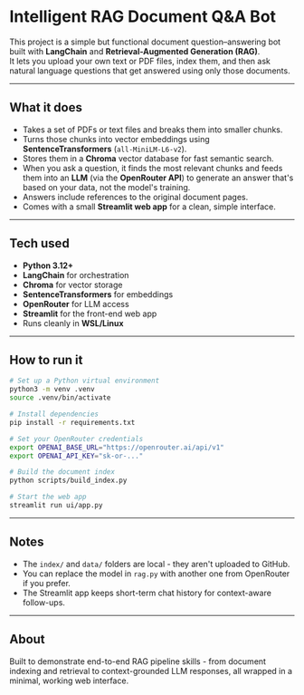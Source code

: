 # Intelligent RAG Document Q&A Bot 

This project is a simple but functional document question–answering bot built with **LangChain** and **Retrieval-Augmented Generation (RAG)**.  
It lets you upload your own text or PDF files, index them, and then ask natural language questions that get answered using only those documents.

---

## What it does

- Takes a set of PDFs or text files and breaks them into smaller chunks.
- Turns those chunks into vector embeddings using **SentenceTransformers** (`all-MiniLM-L6-v2`).
- Stores them in a **Chroma** vector database for fast semantic search.
- When you ask a question, it finds the most relevant chunks and feeds them into an **LLM** (via the **OpenRouter API**) to generate an answer that's based on your data, not the model's training.
- Answers include references to the original document pages.
- Comes with a small **Streamlit web app** for a clean, simple interface.

---

## Tech used

- **Python 3.12+**
- **LangChain** for orchestration  
- **Chroma** for vector storage  
- **SentenceTransformers** for embeddings  
- **OpenRouter** for LLM access  
- **Streamlit** for the front-end web app  
- Runs cleanly in **WSL/Linux**  

---

## How to run it

```bash
# Set up a Python virtual environment
python3 -m venv .venv
source .venv/bin/activate

# Install dependencies
pip install -r requirements.txt

# Set your OpenRouter credentials
export OPENAI_BASE_URL="https://openrouter.ai/api/v1"
export OPENAI_API_KEY="sk-or-..."

# Build the document index
python scripts/build_index.py

# Start the web app
streamlit run ui/app.py
```

---

## Notes

- The `index/` and `data/` folders are local - they aren't uploaded to GitHub.
- You can replace the model in `rag.py` with another one from OpenRouter if you prefer.
- The Streamlit app keeps short-term chat history for context-aware follow-ups.

---

## About

Built to demonstrate end-to-end RAG pipeline skills - from document indexing and retrieval to context-grounded LLM responses, all wrapped in a minimal, working web interface.
